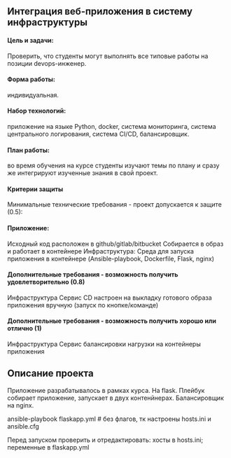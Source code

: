 ## Интеграция веб-приложения в систему инфраструктуры
#### Цель и задачи: 
Проверить, что студенты могут выполнять все типовые работы на позиции devops-инженер.
#### Форма работы: 
индивидуальная.
#### Набор технологий: 
приложение на языке Python, docker, система мониторинга, система центрального логирования, система CI/CD, балансировщик.
#### План работы: 
во время обучения на курсе студенты изучают темы по плану и сразу же интегрируют изученные знания в свой проект.
#### Критерии защиты
Минимальные технические требования - проект допускается к защите (0.5):
#### Приложение:
Исходный код расположен в github/gitlab/bitbucket
Собирается в образ и работает в контейнере
Инфраструктура: Среда для запуска приложения в контейнере (Ansible-playbook, Dockerfile, Flask, nginx)
#### Дополнительные требования - возможность получить удовлетворительно (0.8)
Инфраструктура
Сервис CD настроен на выкладку готового образа приложения вручную (запуск по кнопке/команде)
#### Дополнительные требования - возможность получить хорошо или отлично (1)
Инфраструктура
Сервис балансировки нагрузки на контейнеры приложения
## Описание проекта
Приложение разрабатывалось в рамках курса. На flask. Плейбук собирает приложение, запускает в двух контенйнерах. Балансировщик на nginx.  

ansible-playbook flaskapp.yml  # без флагов, тк настроены hosts.ini и ansible.cfg 

Перед запуском проверить и отредактировать: хосты в hosts.ini; переменные в flaskapp.yml 
